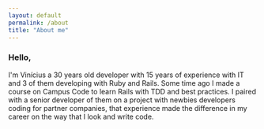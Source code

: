 ```yaml
---
layout: default
permalink: /about
title: "About me"
---
```


### Hello,
I'm Vinícius a 30 years old developer with 15 years of experience with IT and 3 of them developing with Ruby and Rails.
Some time ago I made a course on Campus Code to learn Rails with TDD and best practices.
I paired with a senior developer of them on a project with newbies developers coding for partner companies, that experience made the difference in my career on the way that I look and write code.
